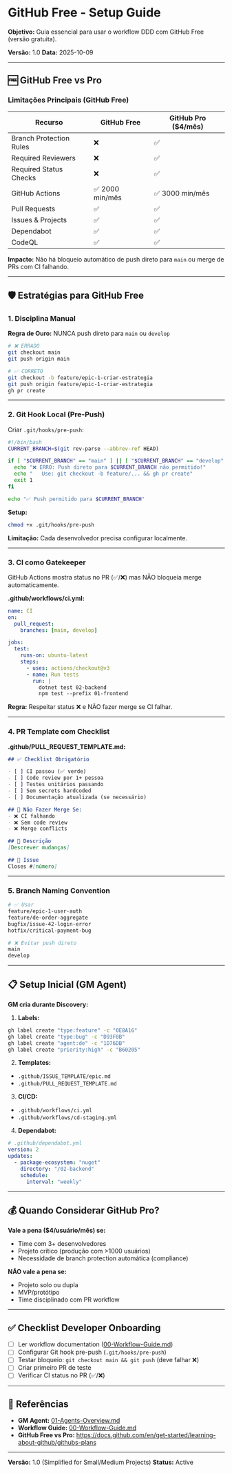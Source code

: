 # GitHub Free - Setup Guide

**Objetivo:** Guia essencial para usar o workflow DDD com GitHub Free (versão gratuita).

**Versão:** 1.0
**Data:** 2025-10-09

---

## 🆓 GitHub Free vs Pro

### Limitações Principais (GitHub Free)

| Recurso | GitHub Free | GitHub Pro ($4/mês) |
|---------|-------------|---------------------|
| Branch Protection Rules | ❌ | ✅ |
| Required Reviewers | ❌ | ✅ |
| Required Status Checks | ❌ | ✅ |
| GitHub Actions | ✅ 2000 min/mês | ✅ 3000 min/mês |
| Pull Requests | ✅ | ✅ |
| Issues & Projects | ✅ | ✅ |
| Dependabot | ✅ | ✅ |
| CodeQL | ✅ | ✅ |

**Impacto:** Não há bloqueio automático de push direto para `main` ou merge de PRs com CI falhando.

---

## 🛡️ Estratégias para GitHub Free

### 1. Disciplina Manual

**Regra de Ouro:** NUNCA push direto para `main` ou `develop`

```bash
# ❌ ERRADO
git checkout main
git push origin main

# ✅ CORRETO
git checkout -b feature/epic-1-criar-estrategia
git push origin feature/epic-1-criar-estrategia
gh pr create
```

---

### 2. Git Hook Local (Pre-Push)

Criar `.git/hooks/pre-push`:

```bash
#!/bin/bash
CURRENT_BRANCH=$(git rev-parse --abbrev-ref HEAD)

if [ "$CURRENT_BRANCH" == "main" ] || [ "$CURRENT_BRANCH" == "develop" ]; then
  echo "❌ ERRO: Push direto para $CURRENT_BRANCH não permitido!"
  echo "   Use: git checkout -b feature/... && gh pr create"
  exit 1
fi

echo "✅ Push permitido para $CURRENT_BRANCH"
```

**Setup:**
```bash
chmod +x .git/hooks/pre-push
```

**Limitação:** Cada desenvolvedor precisa configurar localmente.

---

### 3. CI como Gatekeeper

GitHub Actions mostra status no PR (✅/❌) mas NÃO bloqueia merge automaticamente.

**.github/workflows/ci.yml:**
```yaml
name: CI
on:
  pull_request:
    branches: [main, develop]

jobs:
  test:
    runs-on: ubuntu-latest
    steps:
      - uses: actions/checkout@v3
      - name: Run tests
        run: |
          dotnet test 02-backend
          npm test --prefix 01-frontend
```

**Regra:** Respeitar status ❌ e NÃO fazer merge se CI falhar.

---

### 4. PR Template com Checklist

**.github/PULL_REQUEST_TEMPLATE.md:**
```markdown
## ✅ Checklist Obrigatório

- [ ] CI passou (✅ verde)
- [ ] Code review por 1+ pessoa
- [ ] Testes unitários passando
- [ ] Sem secrets hardcoded
- [ ] Documentação atualizada (se necessário)

## 🚫 Não Fazer Merge Se:
- ❌ CI falhando
- ❌ Sem code review
- ❌ Merge conflicts

## 📝 Descrição
[Descrever mudanças]

## 🎯 Issue
Closes #[número]
```

---

### 5. Branch Naming Convention

```bash
# ✅ Usar
feature/epic-1-user-auth
feature/de-order-aggregate
bugfix/issue-42-login-error
hotfix/critical-payment-bug

# ❌ Evitar push direto
main
develop
```

---

## 📋 Setup Inicial (GM Agent)

**GM cria durante Discovery:**

1. **Labels:**
```bash
gh label create "type:feature" -c "0E8A16"
gh label create "type:bug" -c "D93F0B"
gh label create "agent:de" -c "1D76DB"
gh label create "priority:high" -c "B60205"
```

2. **Templates:**
- `.github/ISSUE_TEMPLATE/epic.md`
- `.github/PULL_REQUEST_TEMPLATE.md`

3. **CI/CD:**
- `.github/workflows/ci.yml`
- `.github/workflows/cd-staging.yml`

4. **Dependabot:**
```yaml
# .github/dependabot.yml
version: 2
updates:
  - package-ecosystem: "nuget"
    directory: "/02-backend"
    schedule:
      interval: "weekly"
```

---

## 💰 Quando Considerar GitHub Pro?

**Vale a pena ($4/usuário/mês) se:**
- Time com 3+ desenvolvedores
- Projeto crítico (produção com >1000 usuários)
- Necessidade de branch protection automática (compliance)

**NÃO vale a pena se:**
- Projeto solo ou dupla
- MVP/protótipo
- Time disciplinado com PR workflow

---

## ✅ Checklist Developer Onboarding

- [ ] Ler workflow documentation ([00-Workflow-Guide.md](00-Workflow-Guide.md))
- [ ] Configurar Git hook pre-push (`.git/hooks/pre-push`)
- [ ] Testar bloqueio: `git checkout main && git push` (deve falhar ❌)
- [ ] Criar primeiro PR de teste
- [ ] Verificar CI status no PR (✅/❌)

---

## 🔗 Referências

- **GM Agent:** [01-Agents-Overview.md](01-Agents-Overview.md#25---gm-gerente-github)
- **Workflow Guide:** [00-Workflow-Guide.md](00-Workflow-Guide.md)
- **GitHub Free vs Pro:** https://docs.github.com/en/get-started/learning-about-github/githubs-plans

---

**Versão:** 1.0 (Simplified for Small/Medium Projects)
**Status:** Active
